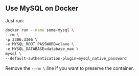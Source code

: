 ## Use MySQL on Docker

Just run:
```sh
docker run --name some-mysql \
--rm \
-p 3306:3306 \
-e MYSQL_ROOT_PASSWORD=clave \
-e MYSQL_DATABASE=database_max \
mysql \
--default-authentication-plugin=mysql_native_password

```

Remove the `--rm \` line if you want to preserve the container.